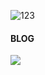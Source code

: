 ![123](https://user-images.githubusercontent.com/75158767/142875183-7b828cb1-f34f-4964-99df-fc8815e36fd6.png)

#### BLOG
<a href="https://velog.io/@jodheeee" target="_blank"><img src="https://img.shields.io/badge/Velog-20c997?style=flat-square&logo=Vimeo&logoColor=white"/></a>
